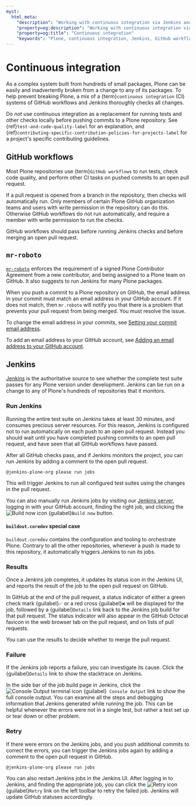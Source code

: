 ```yaml
---
myst:
  html_meta:
    "description": "Working with continuous integration via Jenkins and GitHub workflows in Plone"
    "property=og:description": "Working with continuous integration via Jenkins and GitHub workflows in Plone"
    "property=og:title": "Continuous integration"
    "keywords": "Plone, continuous integration, Jenkins, GitHub workflows"
---
```


# Continuous integration

As a complex system built from hundreds of small packages, Plone can be easily and inadvertently broken from a change to any of its packages.
To help prevent breaking Plone, a mix of a {term}`continuous integration` (CI) systems of GitHub workflows and Jenkins thoroughly checks all changes.

Do not use continuous integration as a replacement for running tests and other checks locally before pushing commits to a Plone repository.
See {ref}`test-and-code-quality-label` for an explanation, and {ref}`contributing-specific-contribution-policies-for-projects-label` for a project's specific contributing guidelines.


## GitHub workflows

Most Plone repositories use {term}`GitHub workflows` to run tests, check code quality, and perform other CI tasks on pushed commits to an open pull request.

If a pull request is opened from a branch in the repository, then checks will automatically run.
Only members of certain Plone GitHub organization teams and users with write permission in the repository can do this.
Otherwise GitHub workflows do not run automatically, and require a member with write permission to run the checks.

GitHub workflows should pass before running Jenkins checks and before merging an open pull request.


## `mr-roboto`

[`mr-roboto`](https://github.com/plone/mr.roboto) enforces the requirement of a signed Plone Contributor Agreement from a new contributor, and being assigned to a Plone team on GitHub.
It also suggests to run Jenkins for many Plone packages.

When you push a commit to a Plone repository on GitHub, the email address in your commit must match an email address in your GitHub account.
If it does not match, then `mr.roboto` will notify you that there is a problem that prevents your pull request from being merged.
You must resolve the issue.

To change the email address in your commits, see [Setting your commit email address](https://docs.github.com/en/account-and-profile/setting-up-and-managing-your-personal-account-on-github/managing-email-preferences/setting-your-commit-email-address).

To add an email address to your GitHub account, see [Adding an email address to your GitHub account](https://docs.github.com/en/account-and-profile/setting-up-and-managing-your-personal-account-on-github/managing-email-preferences/adding-an-email-address-to-your-github-account).


## Jenkins

[Jenkins](https://jenkins.plone.org) is the authoritative source to see whether the complete test suite passes for any Plone version under development.
Jenkins can be run on a change to any of Plone's hundreds of repositories that it monitors.


### Run Jenkins

Running the entire test suite on Jenkins takes at least 30 minutes, and consumes precious server resources.
For this reason, Jenkins is configured not to run automatically on each push to an open pull request.
Instead you should wait until you have completed pushing commits to an open pull request, and have seen that all GitHub workflows have passed.

After all GitHub checks pass, and if Jenkins monitors the project, you can run Jenkins by adding a comment to the open pull request.

```text
@jenkins-plone-org please run jobs
```

This will trigger Jenkins to run all configured test suites using the changes in the pull request.

You can also manually run Jenkins jobs by visiting our [Jenkins server](https://jenkins.plone.org/), logging in with your GitHub account, finding the right job, and clicking the <img alt="Build now icon" src="/_static/contributing/core/icon-build-now.svg" class="inline"> {guilabel}`Build now` button.


#### `buildout.coredev` special case

`buildout.coredev` contains the configuration and tooling to orchestrate Plone.
Contrary to all the other repositories, whenever a push is made to this repository, it automatically triggers Jenkins to run its jobs.


### Results

Once a Jenkins job completes, it updates its status icon in the Jenkins UI, and reports the result of the job to the open pull request on GitHub.

In GitHub at the end of the pull request, a status indicator of either a green check mark {guilabel}`✅` or a red cross {guilabel}`❌` will be displayed for the job, followed by a {guilabel}`Details` link back to the Jenkins job build for that pull request.
The status indicator will also appear in the GitHub Octocat favicon in the web browser tab on the pull request, and on lists of pull requests.

You can use the results to decide whether to merge the pull request.


### Failure

If the Jenkins job reports a failure, you can investigate its cause.
Click the {guilabel}`Details` link to show the stacktrace on Jenkins.

In the side bar of the job build page in Jenkins, click the <img alt="Console Output terminal icon" src="/_static/contributing/core/icon-terminal.svg" class="inline"> {guilabel}` Console Output` link to show the full console output.
You can examine all the steps and debugging information that Jenkins generated while running the job.
This can be helpful whenever the errors were not in a single test, but rather a test set up or tear down or other problem.


### Retry

If there were errors on the Jenkins jobs, and you push additional commits to correct the errors, you can trigger the Jenkins jobs again by adding a comment to the open pull request in GitHub.

```text
@jenkins-plone-org please run jobs
```

You can also restart Jenkins jobs in the Jenkins UI.
After logging in to Jenkins, and finding the appropriate job, you can click the <img alt="Retry icon" src="/_static/contributing/core/icon-retry.svg" class="inline"> {guilabel}`Retry` link on the left toolbar to retry the failed job.
Jenkins will update GitHub statuses accordingly.

